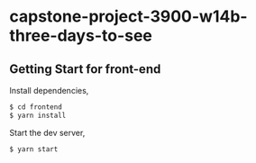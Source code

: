# capstone-project-3900-w14b-three-days-to-see




## Getting Start for front-end

Install dependencies,

```bash
$ cd frontend
$ yarn install
```

Start the dev server,

```bash
$ yarn start
```
